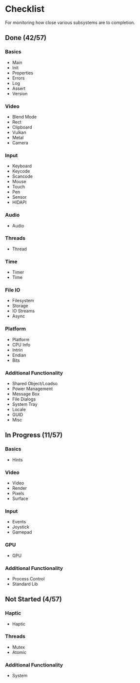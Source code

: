 # Checklist
For monitoring how close various subsystems are to completion.

## Done (42/57)

### Basics
* Main
* Init
* Properties
* Errors
* Log
* Assert
* Version

### Video
* Blend Mode
* Rect
* Clipboard
* Vulkan
* Metal
* Camera

### Input
* Keyboard
* Keycode
* Scancode
* Mouse
* Touch
* Pen
* Sensor
* HIDAPI

### Audio
* Audio

### Threads
* Thread

### Time
* Timer
* Time

### File IO
* Filesystem
* Storage
* IO Streams
* Async

### Platform
* Platform
* CPU Info
* Intrin
* Endian
* Bits

### Additional Functionality
* Shared Object/Loadso
* Power Management
* Message Box
* File Dialogs
* System Tray
* Locale
* GUID
* Misc

## In Progress (11/57)

### Basics
* Hints

### Video
* Video
* Render
* Pixels
* Surface

### Input
* Events
* Joystick
* Gamepad

### GPU
* GPU

### Additional Functionality
* Process Control
* Standard Lib

## Not Started (4/57)

### Haptic
* Haptic

### Threads
* Mutex
* Atomic

### Additional Functionality
* System
